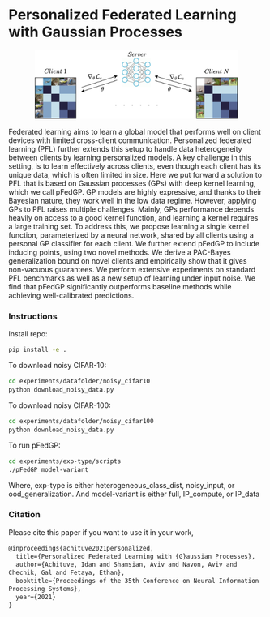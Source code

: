 # Personalized Federated Learning with Gaussian Processes
<p align="center"> 
    <img src="./resources/pFedGP.png" width="400">
</p>
Federated learning aims to learn a global model that performs well on client devices with limited cross-client communication. Personalized federated learning (PFL) further extends this setup to handle data heterogeneity between clients by learning personalized models. A key challenge in this setting, is to learn effectively across clients, even though each client has its unique data, which is often limited in size. Here we put forward a solution to PFL that is based on Gaussian processes (GPs) with deep kernel learning, which we call pFedGP. GP models are highly expressive, and thanks to their Bayesian nature, they work well in the low data regime. However, applying GPs to PFL raises multiple challenges. Mainly, GPs performance depends heavily on access to a good kernel function, and learning a kernel requires a large training set. To address this, we propose learning a single kernel function, parameterized by a neural network, shared by all clients using a personal GP classifier for each client. We further extend pFedGP to include inducing points, using two novel methods. We derive a PAC-Bayes generalization bound on novel clients and empirically show that it gives non-vacuous guarantees. We perform extensive experiments on standard PFL benchmarks as well as a new setup of learning under input noise. We find that pFedGP significantly outperforms baseline methods while achieving well-calibrated predictions. 

### Instructions
Install repo:
```bash
pip install -e .
```

To download noisy CIFAR-10:
```bash
cd experiments/datafolder/noisy_cifar10
python download_noisy_data.py
```

To download noisy CIFAR-100:
```bash
cd experiments/datafolder/noisy_cifar100
python download_noisy_data.py
```

To run pFedGP:
```bash
cd experiments/exp-type/scripts
./pFedGP_model-variant
```
Where, exp-type is either heterogeneous_class_dist, noisy_input, or ood_generalization. And model-variant is either full, IP_compute, or IP_data

### Citation
Please cite this paper if you want to use it in your work,
```
@inproceedings{achituve2021personalized,
  title={Personalized Federated Learning with {G}aussian Processes},
  author={Achituve, Idan and Shamsian, Aviv and Navon, Aviv and Chechik, Gal and Fetaya, Ethan},
  booktitle={Proceedings of the 35th Conference on Neural Information Processing Systems},
  year={2021}
}
```

